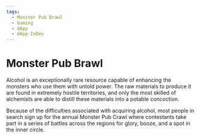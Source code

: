 ```yaml
---
tags:
  - Monster Pub Brawl
  - Gaming
  - dApp
  - dApp-InDev
---
```


# Monster Pub Brawl

Alcohol is an exceptionally rare resource capable of enhancing the monsters who use them with untold power. The raw materials to produce it are found in extremely hostile territories, and only the most skilled of alchemists are able to distill these materials into a potable concoction.

Because of the difficulties associated with acquiring alcohol, most people in search sign up for the annual Monster Pub Crawl where contestants take part in a series of battles across the regions for glory, booze, and a spot in the inner circle.
